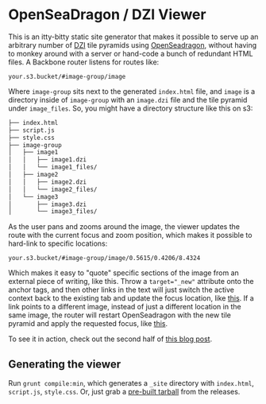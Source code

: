 # OpenSeaDragon / DZI Viewer

This is an itty-bitty static site generator that makes it possible to serve up an arbitrary number of [DZI](http://en.wikipedia.org/wiki/Deep_Zoom) tile pyramids using [OpenSeadragon](http://openseadragon.github.io), without having to monkey around with a server or hand-code a bunch of redundant HTML files. A Backbone router listens for routes like:

`your.s3.bucket/#image-group/image`

Where `image-group` sits next to the generated `index.html` file, and `image` is a directory inside of `image-group` with an `image.dzi` file and the tile pyramid under `image_files`. So, you might have a directory structure like this on s3:

```bash
├── index.html
├── script.js
├── style.css
├── image-group
│   ├── image1
│   │   ├── image1.dzi
│   │   └── image1_files/
│   ├── image2
│   │   ├── image2.dzi
│   │   └── image2_files/
│   └── image3
│       ├── image3.dzi
│       └── image3_files/
```

As the user pans and zooms around the image, the viewer updates the route with the current focus and zoom position, which makes it possible to hard-link to specific locations:

`your.s3.bucket/#image-group/image/0.5615/0.4206/8.4324`

Which makes it easy to "quote" specific sections of the image from an external piece of writing, like this. Throw a `target="_new"` attribute onto the anchor tags, and then other links in the text will just switch the active context back to the existing tab and update the focus location, like <a href="http://textplot.s3-website-us-west-1.amazonaws.com/#mental-maps/war-and-peace/0.3390/0.5548/6.5667" target="_new">this</a>. If a link points to a different image, instead of just a different location in the same image, the router will restart OpenSeadragon with the new tile pyramid and apply the requested focus, like <a href="http://textplot.s3-website-us-west-1.amazonaws.com/#mental-maps/walden/0.4594/0.0522/5.4723" target="_new">this</a>.

To see it in action, check out the second half of [this blog post](https://github.com/davidmcclure/textplot/blob/master/notes/mental-maps/index.md).

## Generating the viewer

Run `grunt compile:min`, which generates a `_site` directory with `index.html`, `script.js`, `style.css`. Or, just grab a [pre-built tarball](https://github.com/davidmcclure/osd-dzi-viewer/releases) from the releases.
